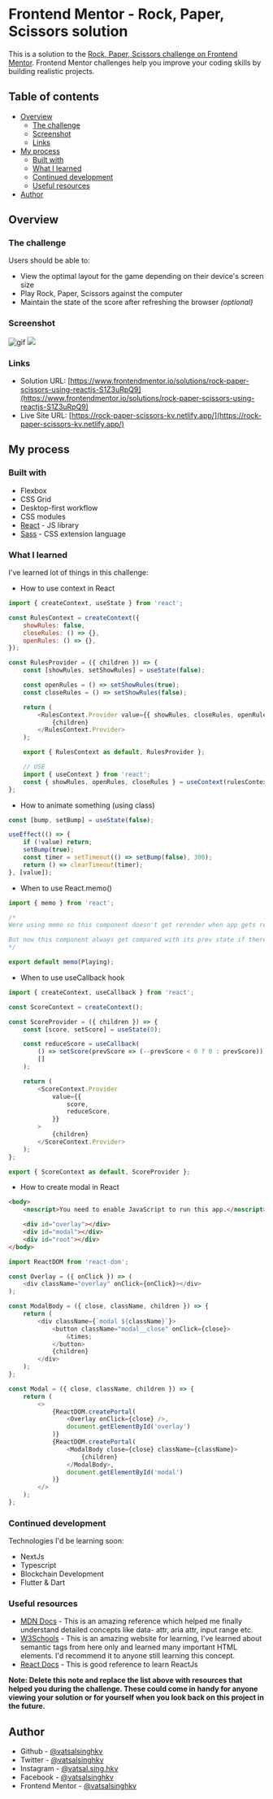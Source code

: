 # Frontend Mentor - Rock, Paper, Scissors solution

This is a solution to the [Rock, Paper, Scissors challenge on Frontend Mentor](https://www.frontendmentor.io/challenges/rock-paper-scissors-game-pTgwgvgH). Frontend Mentor challenges help you improve your coding skills by building realistic projects.

## Table of contents

- [Overview](#overview)
  - [The challenge](#the-challenge)
  - [Screenshot](#screenshot)
  - [Links](#links)
- [My process](#my-process)
  - [Built with](#built-with)
  - [What I learned](#what-i-learned)
  - [Continued development](#continued-development)
  - [Useful resources](#useful-resources)
- [Author](#author)

## Overview

### The challenge

Users should be able to:

- View the optimal layout for the game depending on their device's screen size
- Play Rock, Paper, Scissors against the computer
- Maintain the state of the score after refreshing the browser _(optional)_

### Screenshot

![gif](./screenshots/rock-paper-scissors.gif)
![](./screenshots/Screenshot-mobile.png)

### Links

- Solution URL: [https://www.frontendmentor.io/solutions/rock-paper-scissors-using-reactjs-S1Z3uRpQ9](https://www.frontendmentor.io/solutions/rock-paper-scissors-using-reactjs-S1Z3uRpQ9)
- Live Site URL: [https://rock-paper-scissors-kv.netlify.app/](https://rock-paper-scissors-kv.netlify.app/)

## My process

### Built with

- Flexbox
- CSS Grid
- Desktop-first workflow
- CSS modules
- [React](https://reactjs.org/) - JS library
- [Sass](https://sass-lang.com/) - CSS extension language

### What I learned

I've learned lot of things in this challenge:

- How to use context in React

```js
import { createContext, useState } from 'react';

const RulesContext = createContext({
	showRules: false,
	closeRules: () => {},
	openRules: () => {},
});

const RulesProvider = ({ children }) => {
	const [showRules, setShowRules] = useState(false);

	const openRules = () => setShowRules(true);
	const closeRules = () => setShowRules(false);

	return (
		<RulesContext.Provider value={{ showRules, closeRules, openRules }}>
			{children}
		</RulesContext.Provider>
	);

	export { RulesContext as default, RulesProvider };

	// USE
	import { useContext } from 'react';
	const { showRules, openRules, closeRules } = useContext(rulesContext);
};
```

- How to animate something (using class)

```js
const [bump, setBump] = useState(false);

useEffect(() => {
	if (!value) return;
	setBump(true);
	const timer = setTimeout(() => setBump(false), 300);
	return () => clearTimeout(timer);
}, [value]);
```

- When to use React.memo()

```js
import { memo } from 'react';

/* 
Were using memo so this component doesn't get rerender when app gets rerender because ShowRules state changes

But now this component always get compared with its prev state if there is some change it will get rerendered
*/

export default memo(Playing);
```

- When to use useCallback hook

```js
import { createContext, useCallback } from 'react';

const ScoreContext = createContext();

const ScoreProvider = ({ children }) => {
	const [score, setScore] = useState(0);

	const reduceScore = useCallback(
		() => setScore(prevScore => (--prevScore < 0 ? 0 : prevScore)),
		[]
	);

	return (
		<ScoreContext.Provider
			value={{
				score,
				reduceScore,
			}}
		>
			{children}
		</ScoreContext.Provider>
	);
};

export { ScoreContext as default, ScoreProvider };
```

- How to create modal in React

```html
<body>
	<noscript>You need to enable JavaScript to run this app.</noscript>

	<div id="overlay"></div>
	<div id="modal"></div>
	<div id="root"></div>
</body>
```

```js
import ReactDOM from 'react-dom';

const Overlay = ({ onClick }) => (
	<div className="overlay" onClick={onClick}></div>
);

const ModalBody = ({ close, className, children }) => {
	return (
		<div className={`modal ${className}`}>
			<button className="modal__close" onClick={close}>
				&times;
			</button>
			{children}
		</div>
	);
};

const Modal = ({ close, className, children }) => {
	return (
		<>
			{ReactDOM.createPortal(
				<Overlay onClick={close} />,
				document.getElementById('overlay')
			)}
			{ReactDOM.createPortal(
				<ModalBody close={close} className={className}>
					{children}
				</ModalBody>,
				document.getElementById('modal')
			)}
		</>
	);
};
```

### Continued development

Technologies I'd be learning soon:

- NextJs
- Typescript
- Blockchain Development
- Flutter & Dart

### Useful resources

- [MDN Docs](https://developer.mozilla.org/en-US/) - This is an amazing reference which helped me finally understand detailed concepts like data- attr, aria attr, input range etc.
- [W3Schools](https://www.w3schools.com/) - This is an amazing website for learning, I've learned about semantic tags from here only and learned many important HTML elements. I'd recommend it to anyone still learning this concept.
- [React Docs](https://reactjs.org/docs/getting-started.html) - This is good reference to learn ReactJs

**Note: Delete this note and replace the list above with resources that helped you during the challenge. These could come in handy for anyone viewing your solution or for yourself when you look back on this project in the future.**

## Author

- Github - [@vatsalsinghkv](https://github.com/vatsalsinghkv)
- Twitter - [@vatsalsinghkv](https://www.twitter.com/vatsalsinghkv)
- Instagram - [@vatsal.sing.hkv](https://www.instagram.com/vatsal.singh.kv)
- Facebook - [@vatsalsinghkv](https://www.facebook.com/vatsal.singh.kv)
- Frontend Mentor - [@vatsalsinghkv](https://www.frontendmentor.io/profile/vatsalsinghkv)

